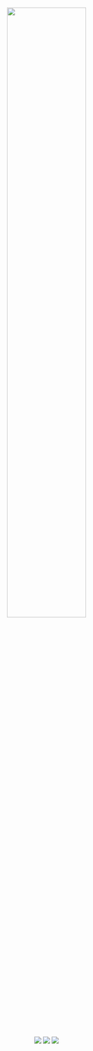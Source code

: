 ####

<div align = center>
  <img src = 'https://user-images.githubusercontent.com/104478650/185764227-3b709066-3e0a-4b6c-80b9-47e869a67bb0.gif' width = '60%'>
</div>

####
<!--
<div align = center> 
  <img src="https://img.shields.io/badge/python-3776AB?style=for-the-badge&logo=python&logoColor=white">
  <img src="https://img.shields.io/badge/c%23-512BD4?style=for-the-badge&logo=csharp&logoColor=white">
  <img src="https://img.shields.io/badge/tensorflow-FF6F00?style=for-the-badge&logo=tensorflow&logoColor=white">
  <img src="https://img.shields.io/badge/opencv-5C3EE8?style=for-the-badge&logo=opencv&logoColor=white">
  <img src="https://img.shields.io/badge/unity-000000?style=for-the-badge&logo=unity&logoColor=white">
  <br>

  <img src="https://img.shields.io/badge/html-E34F26?style=for-the-badge&logo=html5&logoColor=white"> 
  <img src="https://img.shields.io/badge/git-F05032?style=for-the-badge&logo=git&logoColor=white">
  <img src="https://img.shields.io/badge/selenium-43B02A?style=for-the-badge&logo=selenium&logoColor=white">
  <img src="https://img.shields.io/badge/streamlit-FF4B4B?style=for-the-badge&logo=streamlit&logoColor=white">
  <img src="https://img.shields.io/badge/firefox-FF7139?style=for-the-badge&logo=firefox browser&logoColor=white">
  <img src="https://img.shields.io/badge/unreal engine-0E1128?style=for-the-badge&logo=unrealengine&logoColor=white">
  <br>
</div>
-->
####

##

####

<div align = center>
  <a href="mailto:tomtomato@naver.com" target="_blank"><img src="https://img.shields.io/badge/email-03C75A?style=for-the-badge&logo=naver&logoColor=white"&link=mailto:tomtomato@naver.com></a>
  <a href="https://discordapp.com/users/285674950772260884" target="_blank"><img src="https://img.shields.io/badge/discord-5865F2?style=for-the-badge&logo=discord&logoColor=white"&link=https://discordapp.com/users/285674950772260884></a>
  <a href="https://steamcommunity.com/id/naihoby" target="_blank"><img src="https://img.shields.io/badge/steam-000000?style=for-the-badge&logo=steam&logoColor=white"&link=https://steamcommunity.com/id/naihoby></a>
</div>

####
